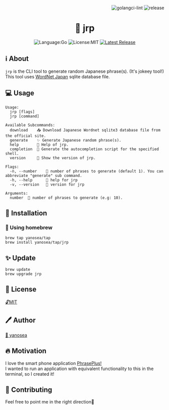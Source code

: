<div align="right">

![golangci-lint](https://github.com/yanosea/jrp/actions/workflows/golangci-lint.yml/badge.svg)
![release](https://github.com/yanosea/jrp/actions/workflows/release.yml/badge.svg)

</div>

<div align="center">

# 🎲 jrp

![Language:Go](https://img.shields.io/static/v1?label=Language&message=Go&color=blue&style=flat-square)
![License:MIT](https://img.shields.io/static/v1?label=License&message=MIT&color=blue&style=flat-square)
[![Latest Release](https://img.shields.io/github/v/release/yanosea/jrp?style=flat-square)](https://github.com/yanosea/jrp/releases/latest)

</div>

## ℹ️ About

`jrp` is the CLI tool to generate random Japanese phrase(s). (It's jokeey tool!)  
This tool uses [WordNet Japan](https://bond-lab.github.io/wnja/jpn/downloads.html) sqlite database file.

## 💻 Usage

```
Usage:
  jrp [flags]
  jrp [command]

Available Subcommands:
  download    📥 Download Japanese Wordnet sqlite3 database file from the official site.
  generate    ✨ Generate Japanese random phrase(s).
  help        🤝 Help of jrp.
  completion  🔧 Generate the autocompletion script for the specified shell.
  version     🔖 Show the version of jrp.

Flags:
  -n, --number    🔢 number of phrases to generate (default 1). You can abbreviate "generate" sub command.
  -h, --help      🤝 help for jrp
  -v, --version   🔖 version for jrp

Arguments:
  number  🔢 number of phrases to generate (e.g: 10).
```

## 🔧 Installation

### 🍺 Using homebrew

```
brew tap yanosea/tap
brew install yanosea/tap/jrp
```

## ✨ Update

```
brew update
brew upgrade jrp
```

## 📃 License

[🔓MIT](./LICENSE)

## 🖊️ Author

[🏹 yanosea](https://github.com/yanosea)

## 🔥 Motivation

I love the smart phone application [PhrasePlus!](https://www.phraseplus.org)  
I wanted to run an application with equivalent functionality to this in the terminal, so I created it!

## 🤝 Contributing

Feel free to point me in the right direction🙏
